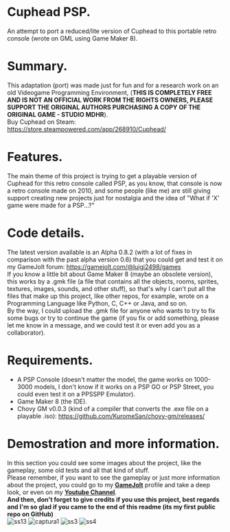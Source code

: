 # Cuphead PSP.
An attempt to port a reduced/lite version of Cuphead to this portable retro console (wrote on GML using Game Maker 8).

# Summary.
This adaptation (port) was made just for fun and for a research work on an old Videogame Programming Environment, (**THIS IS COMPLETELY FREE AND IS NOT AN OFFICIAL WORK FROM THE RIGHTS OWNERS, PLEASE SUPPORT THE ORIGINAL AUTHORS PURCHASING A COPY OF THE ORIGINAL GAME - STUDIO MDHR**).<br>
Buy Cuphead on Steam: https://store.steampowered.com/app/268910/Cuphead/

# Features.
The main theme of this project is trying to get a playable version of Cuphead for this retro console called PSP, as you know, that console is now a retro console made on 2010, and some people (like me) are still giving support creating new projects just for nostalgia and the idea of "What if 'X' game were made for a PSP...?"

# Code details.
The latest version available is an Alpha 0.8.2 (with a lot of fixes in comparison with the past alpha version 0.6) that you could get and test it on my GameJolt forum: https://gamejolt.com/@luigi2498/games<br>
If you know a little bit about Game Maker 8 (maybe an obsolete version), this works by a .gmk file (a file that contains all the objects, rooms, sprites, textures, images, sounds, and other stuff), so that's why I can't put all the files that make up this project, like other repos, for example, wrote on a Programming Language like Python, C, C++ or Java, and so on.<br>
By the way, I could upload the .gmk file for anyone who wants to try to fix some bugs or try to continue the game (if you fix or add something, please let me know in a message, and we could test it or even add you as a collaborator).<br>

# Requirements.
* A PSP Console (doesn't matter the model, the game works on 1000-3000 models, I don't know if it works on a PSP GO or PSP Street, you could even test it on a PPSSPP Emulator).<br>
* Game Maker 8 (the IDE).<br>
* Chovy GM v0.0.3 (kind of a compiler that converts the .exe file on a playable .iso): https://github.com/KuromeSan/chovy-gm/releases/<br>

# Demostration and more information.
In this section you could see some images about the project, like the gameplay, some old tests and all that kind of stuff.<br>
Please remember, if you want to see the gameplay or just more information about the project, you could go to my **[GameJolt](https://gamejolt.com/@luigi2498)** profile and take a deep look, or even on my **[Youtube Channel](https://youtu.be/bnPA69xp0BE)**.<br>
**And then, don't forget to give credits if you use this project, best regards and I'm so glad if you came to the end of this readme (its my first public repo on GitHub)**<br>
![ss13](https://user-images.githubusercontent.com/62407022/188517831-4ae655fb-0c93-4bc9-add7-e834a3434d14.PNG)
![captura1](https://user-images.githubusercontent.com/62407022/158500543-442dfcc2-82bf-4d12-a498-7f3782b56fd5.png)
![ss3](https://user-images.githubusercontent.com/62407022/188517807-071d15b6-d4ea-44f9-aabc-0d80f1d26d4d.PNG)
![ss4](https://user-images.githubusercontent.com/62407022/188517813-97632201-0840-4ecc-97a0-1b9da770d857.PNG)
